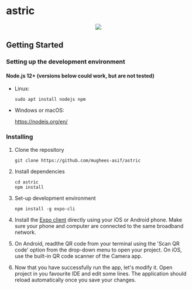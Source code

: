 # astric

<p align="center">
  <img src="./assests/images/logo.png">
</p>

## Getting Started

### Setting up the development environment

#### Node.js 12+ (versions below could work, but are not tested)

* Linux:

   ```
   sudo apt install nodejs npm
   ```

* Windows or macOS:

   https://nodejs.org/en/

### Installing

1. Clone the repository

   ```
   git clone https://github.com/mughees-asif/astric
   ```
2. Install dependencies

   ```
   cd astric
   npm install
   ```
3. Set-up development environment

   ```
   npm install -g expo-cli
   ```
4. Install the [Expo client](https://expo.io/) directly using your iOS or Android phone. Make sure your phone and computer are connected to the same broadband network.

5. On Android, readthe QR code from your terminal using the 'Scan QR code' option from the drop-down menu to open your project. On iOS, use the built-in QR code scanner of the Camera app.

6. Now that you have successfully run the app, let's modify it. Open project in you favourite IDE and edit some lines. The application should reload automatically once you save your changes.

